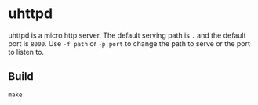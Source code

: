 # uhttpd

uhttpd is a micro http server.
The default serving path is `.` and the default port is `8000`.
Use `-f path` or `-p port` to change the path to serve or the port to listen to.

## Build

`make`
